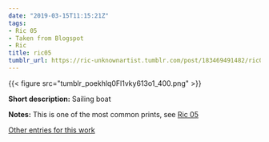 ```yaml
---
date: "2019-03-15T11:15:21Z"
tags:
- Ric 05
- Taken from Blogspot
- Ric
title: ric05
tumblr_url: https://ric-unknownartist.tumblr.com/post/183469491482/ric05
---
```

{{< figure src="tumblr_poekhlq0Fl1vky613o1_400.png" >}} 

**Short description:** Sailing boat

**Notes:** This is one of the most common prints, see [Ric 05](/tags/Ric-05)

[Other entries for this work](/tags/Ric-05)

